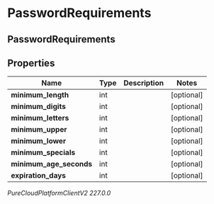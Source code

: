 # PasswordRequirements

## PasswordRequirements

## Properties

|Name | Type | Description | Notes|
|------------ | ------------- | ------------- | -------------|
| **minimum_length** | int |  | [optional] |
| **minimum_digits** | int |  | [optional] |
| **minimum_letters** | int |  | [optional] |
| **minimum_upper** | int |  | [optional] |
| **minimum_lower** | int |  | [optional] |
| **minimum_specials** | int |  | [optional] |
| **minimum_age_seconds** | int |  | [optional] |
| **expiration_days** | int |  | [optional] |



_PureCloudPlatformClientV2 227.0.0_
